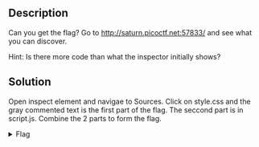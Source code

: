 ## Description

Can you get the flag?
Go to http://saturn.picoctf.net:57833/ and see what you can discover.

Hint: Is there more code than what the inspector initially shows?

## Solution

Open inspect element and navigae to Sources. Click on style.css and the gray commented text is the first part of the flag.
The seccond part is in script.js. Combine the 2 parts to form the flag.


<details>
  <summary>Flag</summary>
  
  
    picoCTF{1nclu51v17y_1of2_f7w_2of2_b8f4b022}

</details>
